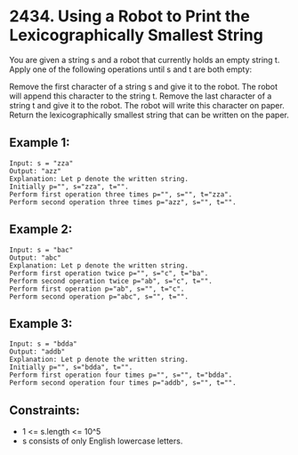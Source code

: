# 2434. Using a Robot to Print the Lexicographically Smallest String

You are given a string s and a robot that currently holds an empty string t. Apply one of the following operations until s and t are both empty:

Remove the first character of a string s and give it to the robot. The robot will append this character to the string t.
Remove the last character of a string t and give it to the robot. The robot will write this character on paper.
Return the lexicographically smallest string that can be written on the paper.

## Example 1:

```
Input: s = "zza"
Output: "azz"
Explanation: Let p denote the written string.
Initially p="", s="zza", t="".
Perform first operation three times p="", s="", t="zza".
Perform second operation three times p="azz", s="", t="".
```

## Example 2:

```
Input: s = "bac"
Output: "abc"
Explanation: Let p denote the written string.
Perform first operation twice p="", s="c", t="ba".
Perform second operation twice p="ab", s="c", t="".
Perform first operation p="ab", s="", t="c".
Perform second operation p="abc", s="", t="".
```

## Example 3:

```
Input: s = "bdda"
Output: "addb"
Explanation: Let p denote the written string.
Initially p="", s="bdda", t="".
Perform first operation four times p="", s="", t="bdda".
Perform second operation four times p="addb", s="", t="".
```

## Constraints:

- 1 <= s.length <= 10^5
- s consists of only English lowercase letters.

